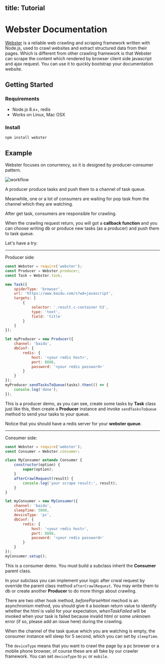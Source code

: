 title: Tutorial
---

# Webster Documentation

[Webster](https://github.com/zhuyingda/webster) is a reliable web crawling and scraping framework written with Node.js, used to crawl websites and extract structured data from their pages. Which is different from other crawling framework is that Webster can scrape the content which rendered by browser client side javascript and ajax request.
You can use it to quickly bootstrap your documentation website.

## Getting Started

### Requirements
- Node.js 8.x+, redis
- Works on Linux, Mac OSX

### Install
```bash
npm install webster
```

## Example
Webster focuses on conurrency, so it is designed by producer-consumer pattern.

![workflow](https://www.zhuyingda.com/static/img/webster-workflow.svg)

A producer produce tasks and push them to a channel of task queue.

Meanwhile, one or a lot of consumers are waiting for pop task from the channel which they are watching.

After get task, consumers are responsible for crawling.

When the crawling request return, you will got a **callback function** and you can choose writing db or produce new tasks (as a producer) and push them to task queue.

Let's have a try:

------
Producer side:

```javascript
const Webster = require('webster');
const Producer = Webster.producer;
const Task = Webster.task;

new Task({
    spiderType: 'browser',
    url: 'https://www.baidu.com/s?wd=javascript',
    targets: [
        {
            selector: '.result.c-container h3',
            type: 'text',
            field: 'title'
        }
    ]
});

let myProducer = new Producer({
    channel: 'baidu',
    dbConf: {
        redis: {
            host: '<your redis host>',
            port: 8888,
            password: '<your redis password>'
        }
    }
});
myProducer.sendTasksToQueue(tasks).then(() => {
    console.log('done');
});
```

This is a producer demo, as you can see, create some tasks by **Task** class just like this, then create a **Producer** instance and invoke `sendTasksToQueue` method to send your tasks to your queue.

Notice that you should have a redis server for your **webster queue**.

------
Consumer side:

```javascript
const Webster = require('webster');
const Consumer = Webster.consumer;

class MyConsumer extends Consumer {
    constructor(option) {
        super(option);
    }
    afterCrawlRequest(result) {
        console.log('your scrape result:', result);
    }
}

let myConsumer = new MyConsumer({
    channel: 'baidu',
    sleepTime: 5000,
    deviceType: 'pc',
    dbConf: {
        redis: {
            host: '<your redis host>',
            port: 8888,
            password: '<your redis password>'
        }
    }
});
myConsumer.setup();
```

This is a consumer demo. You must build a subclass inherit the **Consumer** parent class.

In your subclass you can implement your logic after crwal request by override the parent class method `afterCrawlRequest`. You may write them to db or create another **Producer** to do more things about crawling.

There are two other hook method, *beforeParseHtml* mechod is an asynchronism method, you should give it a boolean return value to identify whether the html is valid for your expectation, *whenTaskFailed* will be invoked when your task is failed because invalid html or some unknown error (if so, please add an issue here) during the crawling.

When the channel of the task queue which you are watching is empty, the consumer instance will sleep for 5 second, which you can set by `sleepTime`.

The `deviceType` means that you want to crawl the page by a pc browser or a mobile phone browser, of course these are all fake by our crawler framework. You can set `deviceType` to `pc` or `mobile`.